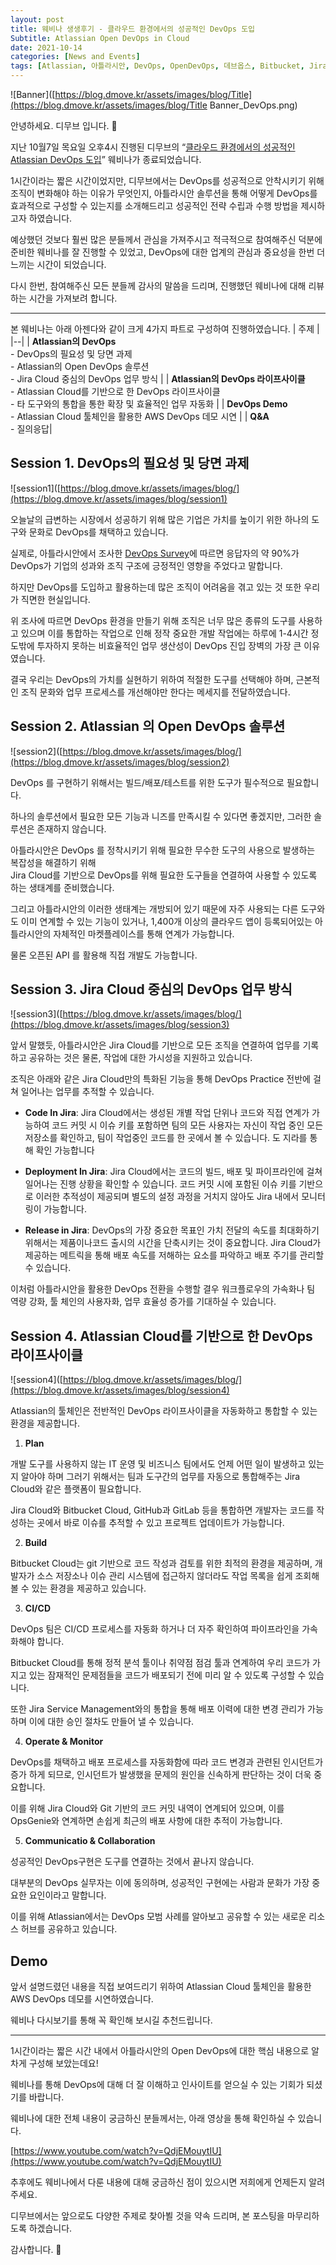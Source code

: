 ```yaml
---
layout: post
title: 웨비나 생생후기 - 클라우드 환경에서의 성공적인 DevOps 도입
Subtitle: Atlassian Open DevOps in Cloud
date: 2021-10-14
categories: [News and Events]
tags: [Atlassian, 아틀라시안, DevOps, OpenDevOps, 데브옵스, Bitbucket, Jira, Confluence, Opsgenie, CICD, 빌드배포, 애자일, Agile, 토크아이티]
---
```


![Banner]([https://blog.dmove.kr/assets/images/blog/Title](https://blog.dmove.kr/assets/images/blog/Title Banner_DevOps.png)

안녕하세요. 디무브 입니다.  🎈

지난 10월7일 목요일 오후4시 진행된 디무브의 “[클라우드 환경에서의 성공적인 Atlassian DevOps 도입](https://talkit.tv/Event/2657)” 웨비나가 종료되었습니다.

1시간이라는 짧은 시간이었지만, 디무브에서는 DevOps를 성공적으로 안착시키기 위해 조직이 변화해야 하는 이유가 무엇인지, 아틀라시안 솔루션을 통해 어떻게 DevOps를 효과적으로 구성할 수 있는지를 소개해드리고 성공적인 전략 수립과 수행 방법을 제시하고자 하였습니다.

예상했던 것보다 훨씬 많은 분들께서 관심을 가져주시고 적극적으로 참여해주신 덕분에 준비한 웨비나를 잘 진행할 수 있었고, DevOps에 대한 업계의 관심과 중요성을 한번 더 느끼는 시간이 되었습니다.

다시 한번, 참여해주신 모든 분들께 감사의 말씀을 드리며, 진행했던 웨비나에 대해 리뷰하는 시간을 가져보려 합니다.

---

본 웨비나는 아래 아젠다와 같이 크게 4가지 파트로 구성하여 진행하였습니다.
| 주제 |
|--|
 | **Atlassian의 DevOps** <br> - DevOps의 필요성 및 당면 과제 <br> - Atlassian의 Open DevOps 솔루션 <br> - Jira Cloud 중심의 DevOps 업무 방식 |
| **Atlassian의 DevOps 라이프사이클** <br> - Atlassian Cloud를 기반으로 한 DevOps 라이프사이클 <br> - 타 도구와의 통합을 통한 확장 및 효율적인 업무 자동화 |
| **DevOps Demo** <br> - Atlassian Cloud 툴체인을 활용한 AWS DevOps 데모 시연 | 
| **Q&A** <br> - 질의응답|


## Session 1. DevOps의 필요성 및 당면 과제

![session1]([https://blog.dmove.kr/assets/images/blog/](https://blog.dmove.kr/assets/images/blog/session1)

오늘날의 급변하는 시장에서 성공하기 위해 많은 기업은 가치를 높이기 위한 하나의 도구와 문화로 DevOps를 채택하고 있습니다.

실제로, 아틀라시안에서 조사한 [DevOps Survey](https://blog.dmove.kr/homepage_use/devops.html)에 따르면 응답자의 약 90%가 DevOps가 기업의 성과와 조직 구조에 긍정적인 영향을 주었다고 말합니다.

하지만 DevOps를 도입하고 활용하는데 많은 조직이 어려움을 겪고 있는 것 또한 우리가 직면한 현실입니다.

위 조사에 따르면 DevOps 환경을 만들기 위해 조직은 너무 많은 종류의 도구를 사용하고 있으며 이를 통합하는 작업으로 인해 정작 중요한 개발 작업에는 하루에 1-4시간 정도밖에 투자하지 못하는 비효율적인 업무 생산성이 DevOps 진입 장벽의 가장 큰 이유였습니다.

결국 우리는 DevOps의 가치를 실현하기 위하여 적절한 도구를 선택해야 하며, 근본적인 조직 문화와 업무 프로세스를 개선해야만 한다는 메세지를 전달하였습니다.


## Session 2. Atlassian 의 Open DevOps 솔루션

![session2]([https://blog.dmove.kr/assets/images/blog/](https://blog.dmove.kr/assets/images/blog/session2)

DevOps 를 구현하기 위해서는 빌드/배포/테스트를 위한 도구가 필수적으로 필요합니다.

하나의 솔루션에서 필요한 모든 기능과 니즈를 만족시킬 수 있다면 좋겠지만, 그러한 솔루션은 존재하지 않습니다.

아틀라시안은 DevOps 를 정착시키기 위해 필요한 무수한 도구의 사용으로 발생하는 복잡성을 해결하기 위해  
Jira Cloud를 기반으로 DevOps를 위해 필요한 도구들을 연결하여 사용할 수 있도록 하는 생태계를 준비했습니다.

그리고 아틀라시안의 이러한 생태계는 개방되어 있기 때문에 자주 사용되는 다른 도구와도 이미 연계할 수 있는 기능이 있거나, 1,400개 이상의 클라우드 앱이 등록되어있는 아틀라시안의 자체적인 마켓플레이스를 통해 연계가 가능합니다.

물론 오픈된 API 를 활용해 직접 개발도 가능합니다.


## Session 3. Jira Cloud 중심의 DevOps 업무 방식

![session3]([https://blog.dmove.kr/assets/images/blog/](https://blog.dmove.kr/assets/images/blog/session3)

앞서 말했듯, 아틀라시안은 Jira Cloud를 기반으로 모든 조직을 연결하여 업무를 기록하고 공유하는 것은 물론, 작업에 대한 가시성을 지원하고 있습니다.

조직은 아래와 같은 Jira Cloud만의 특화된 기능을 통해 DevOps Practice 전반에 걸쳐 일어나는 업무를 추적할 수 있습니다.

-   **Code In Jira**: Jira Cloud에서는 생성된 개별 작업 단위나 코드와 직접 연계가 가능하여 코드 커밋 시 이슈 키를 포함하면 팀의 모든 사용자는 자신이 작업 중인 모든 저장소를 확인하고, 팀이 작업중인 코드를 한 곳에서 볼 수 있습니다. 도 지라를 통해 확인 가능합니다
    
-   **Deployment In Jira**: Jira Cloud에서는 코드의 빌드, 배포 및 파이프라인에 걸쳐 일어나는 진행 상황을 확인할 수 있습니다. 코드 커밋 시에 포함된 이슈 키를 기반으로 이러한 추적성이 제공되며 별도의 설정 과정을 거치지 않아도 Jira 내에서 모니터링이 가능합니다.
    
-   **Release in Jira**: DevOps의 가장 중요한 목표인 가치 전달의 속도를 최대화하기 위해서는 제품이나코드 출시의 시간을 단축시키는 것이 중요합니다. Jira Cloud가 제공하는 메트릭을 통해 배포 속도를 저해하는 요소를 파악하고 배포 주기를 관리할 수 있습니다.
    
이처럼 아틀라시안을 활용한 DevOps 전환을 수행할 결우 워크플로우의 가속화나 팀 역량 강화, 툴 체인의 사용자화, 업무 효율성 증가를 기대하실 수 있습니다.


## Session 4. Atlassian Cloud를 기반으로 한 DevOps 라이프사이클

![session4]([https://blog.dmove.kr/assets/images/blog/](https://blog.dmove.kr/assets/images/blog/session4)

Atlassian의 툴체인은 전반적인 DevOps 라이프사이클을 자동화하고 통합할 수 있는 환경을 제공합니다.

1.  **Plan**
    
개발 도구를 사용하지 않는 IT 운영 및 비즈니스 팀에서도 언제 어떤 일이 발생하고 있는지 알아야 하며 그러기 위해서는 팀과 도구간의 업무를 자동으로 통합해주는 Jira Cloud와 같은 플랫폼이 필요합니다.
        
Jira Cloud와 Bitbucket Cloud, GitHub과 GitLab 등을 통합하면 개발자는 코드를 작성하는 곳에서 바로 이슈를 추적할 수 있고 프로젝트 업데이트가 가능합니다.
        
2.  **Build**
    
Bitbucket Cloud는 git 기반으로 코드 작성과 검토를 위한 최적의 환경을 제공하며, 개발자가 소스 저장소나 이슈 관리 시스템에 접근하지 않더라도 작업 목록을 쉽게 조회해볼 수 있는 환경을 제공하고 있습니다.
        
3.  **CI/CD**
    
DevOps 팀은 CI/CD 프로세스를 자동화 하거나 더 자주 확인하여 파이프라인을 가속화해야 합니다.
        
Bitbucket Cloud를 통해 정적 분석 툴이나 취약점 점검 툴과 연계하여 우리 코드가 가지고 있는 잠재적인 문제점들을 코드가 배포되기 전에 미리 알 수 있도록 구성할 수 있습니다. 

또한 Jira Service Management와의 통합을 통해 배포 이력에 대한 변경 관리가 가능하며 이에 대한 승인 절차도 만들어 낼 수 있습니다.
        
4.  **Operate & Monitor**
    
DevOps를 채택하고 배포 프로세스를 자동화함에 따라 코드 변경과 관련된 인시던트가 증가 하게 되므로, 인시던트가 발생했을 문제의 원인을 신속하게 판단하는 것이 더욱 중요합니다.
        
이를 위해 Jira Cloud와 Git 기반의 코드 커밋 내역이 연계되어 있으며, 이를 OpsGenie와 연계하면 손쉽게 최근의 배포 사항에 대한 추적이 가능합니다.
        
5.  **Communicatio & Collaboration**
    
성공적인 DevOps구현은 도구를 연결하는 것에서 끝나지 않습니다. 

대부분의 DevOps 실무자는 이에 동의하며, 성공적인 구현에는 사람과 문화가 가장 중요한 요인이라고 말합니다.
        
이를 위해 Atlassian에서는 DevOps 모범 사례를 알아보고 공유할 수 있는 새로운 리소스 허브를 공유하고 있습니다.


## Demo

앞서 설명드렸던 내용을 직접 보여드리기 위하여 Atlassian Cloud 툴체인을 활용한 AWS DevOps 데모를 시연하였습니다.

웨비나 다시보기를 통해 꼭 확인해 보시길 추천드립니다.

---

1시간이라는 짧은 시간 내에서 아틀라시안의 Open DevOps에 대한 핵심 내용으로 알차게 구성해 보았는데요!

웨비나를 통해 DevOps에 대해 더 잘 이해하고 인사이트를 얻으실 수 있는 기회가 되셨기를 바랍니다. 

웨비나에 대한 전체 내용이 궁금하신 분들께서는, 아래 영상을 통해 확인하실 수 있습니다.

[https://www.youtube.com/watch?v=QdjEMouytIU](https://www.youtube.com/watch?v=QdjEMouytIU)

추후에도 웨비나에서 다룬 내용에 대해 궁금하신 점이 있으시면 저희에게 언제든지 알려주세요.

디무브에서는 앞으로도 다양한 주제로 찾아뵐 것을 약속 드리며, 본 포스팅을 마무리하도록 하겠습니다.

감사합니다. 🙂
